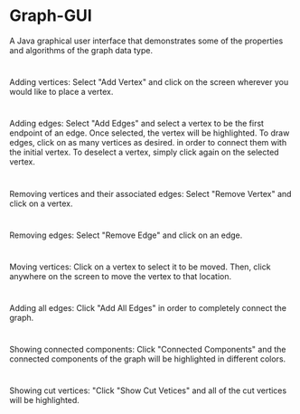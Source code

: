 # Graph-GUI
A Java graphical user interface that demonstrates some of the properties and algorithms of the graph data type.


#
Adding vertices: Select "Add Vertex" and click on the screen wherever you would like to place a vertex.

#
Adding edges: Select "Add Edges" and select a vertex to be the first endpoint of an edge. Once selected, the vertex will be highlighted. To draw edges, click on as many vertices as desired.
in order to connect them with the initial vertex. To deselect a vertex, simply click again on the selected vertex.

#
Removing vertices and their associated edges: Select "Remove Vertex" and click on a vertex.

#
Removing edges: Select "Remove Edge" and click on an edge.

#
Moving vertices: Click on a vertex to select it to be moved. Then, click anywhere on the screen to move the vertex to that location.

#
Adding all edges: Click "Add All Edges" in order to completely connect the graph. 

#
Showing connected components: Click "Connected Components" and the connected components of the graph will be highlighted in different colors.

#
Showing cut vertices: "Click "Show Cut Vetices" and all of the cut vertices will be highlighted.
